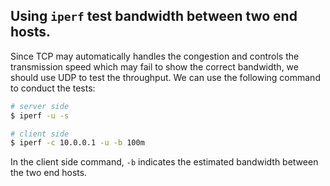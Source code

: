 ## Using `iperf` test bandwidth between two end hosts.
Since TCP may automatically handles the congestion and controls the transmission speed which may fail to show the correct bandwidth, we should use UDP to test the throughput. We can use the following command to conduct the tests:
```bash
# server side
$ iperf -u -s

# client side
$ iperf -c 10.0.0.1 -u -b 100m
```
In the client side command, `-b` indicates the estimated bandwidth between the two end hosts.
